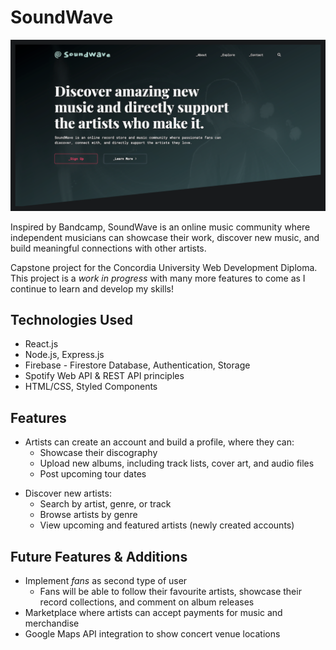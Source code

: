 # SoundWave

![Screenshot-1](sw-screenshot.png)

Inspired by Bandcamp, SoundWave is an online music community where independent musicians can showcase their work, discover new music, and build meaningful connections with other artists.

Capstone project for the Concordia University Web Development Diploma. This project is a _work in progress_ with many more features to come as I continue to learn and develop my skills!

## Technologies Used

- React.js
- Node.js, Express.js
- Firebase - Firestore Database, Authentication, Storage
- Spotify Web API & REST API principles
- HTML/CSS, Styled Components

## Features

- Artists can create an account and build a profile, where they can:
  - Showcase their discography
  - Upload new albums, including track lists, cover art, and audio files
  - Post upcoming tour dates

* Discover new artists:
  - Search by artist, genre, or track
  - Browse artists by genre
  - View upcoming and featured artists (newly created accounts)

## Future Features & Additions

- Implement _fans_ as second type of user
  - Fans will be able to follow their favourite artists, showcase their record collections, and comment on album releases
- Marketplace where artists can accept payments for music and merchandise
- Google Maps API integration to show concert venue locations
